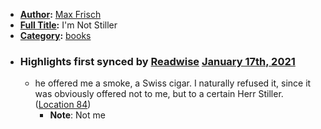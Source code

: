 - **[Author](<Author.md>):** [Max Frisch](<Max Frisch.md>)
- **[Full Title](<Full Title.md>):** I'm Not Stiller
- **[Category](<Category.md>):** [books](<books.md>)
- ### Highlights first synced by [Readwise](<Readwise.md>) [January 17th, 2021](<January 17th, 2021.md>)
    - he offered me a smoke, a Swiss cigar. I naturally refused it, since it was obviously offered not to me, but to a certain Herr Stiller. ([Location 84](https://readwise.io/to_kindle?action=open&asin=B007CMM40I&location=84))
        - **Note**: Not me
